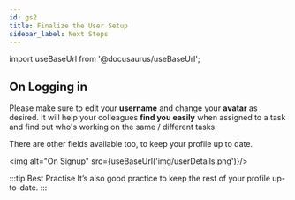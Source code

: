 ```yaml
---
id: gs2
title: Finalize the User Setup
sidebar_label: Next Steps
---
```


import useBaseUrl from '@docusaurus/useBaseUrl';

## On Logging in


Please make sure to edit your **username** and change your **avatar** as desired. It will help your colleagues **find you easily** when assigned to a task and find out who's working on the same / different tasks.

There are other fields available too, to keep your profile up to date.

<img alt="On Signup" src={useBaseUrl('img/userDetails.png')}/>

:::tip Best Practise
It’s also good practice to keep the rest of your profile up-to-date.
:::